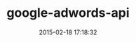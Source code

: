 ---
layout: post
title:  "google-adwords-api"
repo:   "googleads/google-api-ads-ruby"
date:   2015-02-18 17:18:32
gemurl: http://code.google.com/p/google-api-ads-ruby/
---